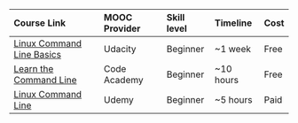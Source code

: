 | Course Link| MOOC Provider| Skill level | Timeline | Cost
  |:--------|:-------------|:-------------|:-------------|:-------------|
  | [Linux Command Line Basics](https://www.udacity.com/course/linux-command-line-basics--ud595)| Udacity | Beginner | ~1 week | Free |
  | [Learn the Command Line](https://www.codecademy.com/learn/learn-the-command-line)| Code Academy | Beginner | ~10 hours | Free |
  | [Linux Command Line](https://www.udemy.com/linux-command-line-volume1/)| Udemy | Beginner | ~5 hours | Paid |
